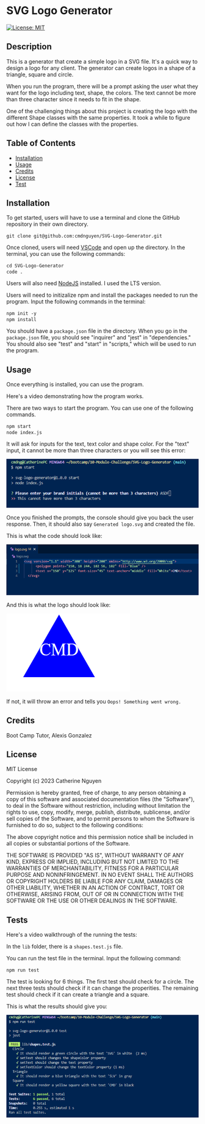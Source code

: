 # SVG Logo Generator
  [![License: MIT](https://img.shields.io/badge/License-MIT-yellow.svg)](https://opensource.org/licenses/MIT)

## Description

This is a generator that create a simple logo in a SVG file. It's a quick way to design a logo for any client. The generator can create logos in a shape of a triangle, square and circle.

When you run the program, there will be a prompt asking the user what they want for the logo including text, shape, the colors. The text cannot be more than three character since it needs to fit in the shape.

One of the challenging things about this project is creating the logo with the different Shape classes with the same properties. It took a while to figure out how I can define the classes with the properties.

## Table of Contents

- [Installation](#installation)
- [Usage](#usage)
- [Credits](#credits)
- [License](#license)
- [Test](#tests)

## Installation

To get started, users will have to use a terminal and clone the GitHub repository in their own directory.

	git clone git@github.com:cmdnguyen/SVG-Logo-Generator.git

Once cloned, users will need [VSCode](https://code.visualstudio.com/download) and open up the directory. In the terminal, you can use the following commands:

	cd SVG-Logo-Generator
	code .

Users will also need [NodeJS](https://nodejs.org/en) installed. I used the LTS version.

Users will need to initizalize npm and install the packages needed to run the program. Input the following commands in the terminal:

	npm init -y
	npm install

You should have a `package.json` file in the directory. When you go in the `package.json` file, you should see "inquirer" and "jest" in "dependencies." 
You should also see "test" and "start" in "scripts," which will be used to run the program.

## Usage

Once everything is installed, you can use the program. 

Here's a video demonstrating how the program works.


There are two ways to start the program. You can use one of the following commands.

    npm start
    node index.js

It will ask for inputs for the text, text color and shape color. For the "text" input, it cannot be more than three characters or you will see this error:

![Text Error](/assets/BrandInitialsError.png)

Once you finished the prompts, the console should give you back the user response. Then, it should also say `Generated logo.svg` and created the file.

This is what the code should look like:

![SVG Code](/assets/SVGcode.png)

And this is what the logo should look like:

![SVG File](/assets/SVGfile.png)

If not, it will throw an error and tells you `Oops! Something went wrong.`

## Credits

Boot Camp Tutor, Alexis Gonzalez

## License

MIT License

Copyright (c) 2023 Catherine Nguyen

Permission is hereby granted, free of charge, to any person obtaining a copy
of this software and associated documentation files (the "Software"), to deal
in the Software without restriction, including without limitation the rights
to use, copy, modify, merge, publish, distribute, sublicense, and/or sell
copies of the Software, and to permit persons to whom the Software is
furnished to do so, subject to the following conditions:

The above copyright notice and this permission notice shall be included in all
copies or substantial portions of the Software.

THE SOFTWARE IS PROVIDED "AS IS", WITHOUT WARRANTY OF ANY KIND, EXPRESS OR
IMPLIED, INCLUDING BUT NOT LIMITED TO THE WARRANTIES OF MERCHANTABILITY,
FITNESS FOR A PARTICULAR PURPOSE AND NONINFRINGEMENT. IN NO EVENT SHALL THE
AUTHORS OR COPYRIGHT HOLDERS BE LIABLE FOR ANY CLAIM, DAMAGES OR OTHER
LIABILITY, WHETHER IN AN ACTION OF CONTRACT, TORT OR OTHERWISE, ARISING FROM,
OUT OF OR IN CONNECTION WITH THE SOFTWARE OR THE USE OR OTHER DEALINGS IN THE
SOFTWARE.

## Tests

Here's a video walkthrough of the running the tests:



In the `lib` folder, there is a `shapes.test.js` file.

You can run the test file in the terminal. Input the following command:

    npm run test

The test is looking for 6 things. The first test should check for a circle. The next three tests should check if it can change the properities.
The remaining test should check if it can create a triangle and a square.

This is what the results should give you:

![Shapes Test](/assets/ShapesTest.png)
